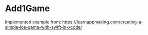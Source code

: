 # Add1Game

Implemented example from:
https://learnappmaking.com/creating-a-simple-ios-game-with-swift-in-xcode/
